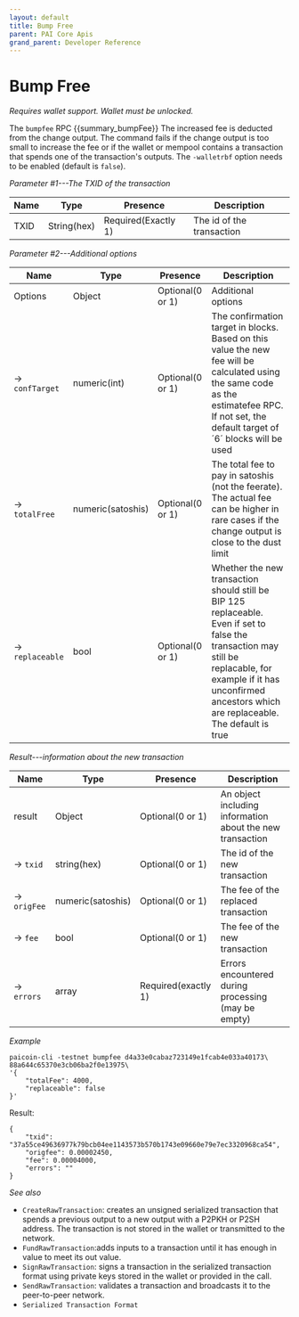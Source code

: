 ```yaml
---
layout: default
title: Bump Free
parent: PAI Core Apis
grand_parent: Developer Reference
---
```


Bump Free
======================

*Requires wallet support. Wallet must be unlocked.*

The `bumpfee` RPC {{summary_bumpFee}} The increased fee is deducted from the change output. The command fails if the change output is too small to increase the fee or 
if the wallet or mempool contains a transaction that spends one of the transaction's outputs. The `-walletrbf` option needs to be enabled (default is `false`).

*Parameter #1---The TXID of the transaction*

| Name | Type      | Presence            | Description
|------|-----------|---------------------|-------------
|TXID  |String(hex)| Required(Exactly 1) | The id of the transaction

*Parameter #2---Additional options*

| Name           | Type              | Presence         | Description
|----------------|-------------------|------------------|-------------
|Options         | Object            | Optional(0 or 1) | Additional options
|→ `confTarget`  | numeric(int)      | Optional(0 or 1) | The confirmation target in blocks. Based on this value the new fee will be calculated using the same code as the estimatefee RPC. If not set, the default target of ´6´ blocks will be used
|→ `totalFree`   | numeric(satoshis) | Optional(0 or 1) | The total fee to pay in satoshis (not the feerate). The actual fee can be higher in rare cases if the change output is close to the dust limit
|→ `replaceable` | bool              | Optional(0 or 1) | Whether the new transaction should still be BIP 125 replaceable. Even if set to false the transaction may still be replacable, for example if it has unconfirmed ancestors which are replaceable. The default is true

*Result---information about the new transaction*

| Name      | Type              | Presence            | Description
|-----------|-------------------|---------------------|-------------
|result     | Object            | Optional(0 or 1)    | An object including information about the new transaction
|→ `txid`   | string(hex)       | Optional(0 or 1)    | The id of the new transaction
|→ `origFee`| numeric(satoshis) | Optional(0 or 1)    | The fee of the replaced transaction
|→ `fee`    | bool              | Optional(0 or 1)    | The fee of the new transaction
|→ `errors` | array             | Required(exactly 1) | Errors encountered during processing (may be empty)

*Example*

```
paicoin-cli -testnet bumpfee d4a33e0cabaz723149e1fcab4e033a40173\
88a644c65370e3cb06ba2f0e13975\
'{
    "totalFee": 4000,
    "replaceable": false
}'
```

Result:

```
{
	"txid": "37a55ce49636977k79bcb04ee1143573b570b1743e09660e79e7ec3320968ca54",
	"origfee": 0.00002450,
	"fee": 0.00004000,
	"errors": ""
}
```

*See also*

* `CreateRawTransaction`:  creates an unsigned serialized transaction that spends a previous output to a new output with a P2PKH or P2SH address. The transaction is not stored in the wallet or transmitted to the network.
* `FundRawTransaction`:adds inputs to a transaction until it has enough in value to meet its out value.
* `SignRawTransaction`: signs a transaction in the serialized transaction format using private keys stored in the wallet or provided in the call.
* `SendRawTransaction`: validates a transaction and broadcasts it to the peer-to-peer network.
* `Serialized Transaction Format`
